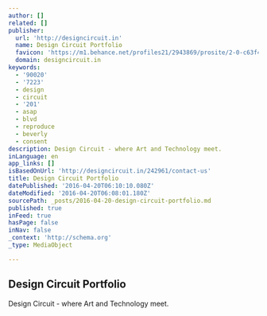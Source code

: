 ```yaml
---
author: []
related: []
publisher:
  url: 'http://designcircuit.in'
  name: Design Circuit Portfolio
  favicon: 'https://m1.behance.net/profiles21/2943869/prosite/2-0-c63f475f3b3d3b70b0a68c68bd7755c0.png?cb=1381147088'
  domain: designcircuit.in
keywords:
  - '90020'
  - '7223'
  - design
  - circuit
  - '201'
  - asap
  - blvd
  - reproduce
  - beverly
  - consent
description: Design Circuit - where Art and Technology meet.
inLanguage: en
app_links: []
isBasedOnUrl: 'http://designcircuit.in/242961/contact-us'
title: Design Circuit Portfolio
datePublished: '2016-04-20T06:10:10.080Z'
dateModified: '2016-04-20T06:08:01.180Z'
sourcePath: _posts/2016-04-20-design-circuit-portfolio.md
published: true
inFeed: true
hasPage: false
inNav: false
_context: 'http://schema.org'
_type: MediaObject

---
```

<article style=""><h1>Design Circuit Portfolio</h1><p>Design Circuit - where Art and Technology meet.</p></article>